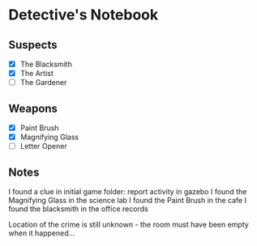 # Detective's Notebook

## Suspects
- [x] The Blacksmith
- [x] The Artist
- [ ] The Gardener

## Weapons
- [x] Paint Brush
- [x] Magnifying Glass
- [ ] Letter Opener

## Notes

I found a clue in initial game folder: report activity in gazebo
I found the Magnifying Glass in the science lab
I found the Paint Brush in the cafe
I found the blacksmith in the office records

Location of the crime is still unknown - the room must have been empty when it happened...
